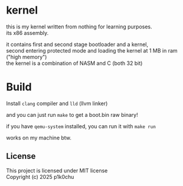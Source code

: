 # kernel

this is my kernel written from nothing for learning purposes.  
its x86 assembly.

it contains first and second stage bootloader and a kernel,  
second entering protected mode and loading the kernel at 1 MB in ram ("high memory")  
the kernel is a combination of NASM and C (both 32 bit)

# Build

Install `clang` compiler and `lld` (llvm linker)

and you can just run `make` to get a boot.bin raw binary!

if you have `qemu-system` installed, you can run it with `make run`

works on my machine btw.

## License

This project is licensed under MIT license  
Copyright (c) 2025 p1k0chu
